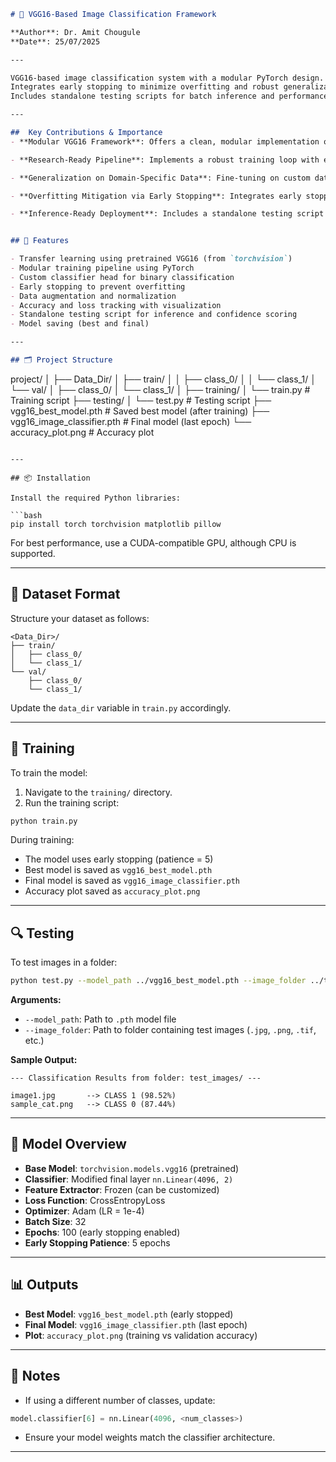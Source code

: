 ```markdown
# 🧠 VGG16-Based Image Classification Framework

**Author**: Dr. Amit Chougule  
**Date**: 25/07/2025

---

VGG16-based image classification system with a modular PyTorch design.  
Integrates early stopping to minimize overfitting and robust generalization on domain-specific datasets.  
Includes standalone testing scripts for batch inference and performance evaluation.

---

##  Key Contributions & Importance
- **Modular VGG16 Framework**: Offers a clean, modular implementation of VGG16 for image classification using PyTorch, easily extensible to different domains and tasks.

- **Research-Ready Pipeline**: Implements a robust training loop with early stopping, validation tracking, and model checkpointing — aligning with best practices in deep learning research.

- **Generalization on Domain-Specific Data**: Fine-tuning on custom datasets allows the pretrained VGG16 backbone to adapt effectively while preserving transferable features, ensuring strong performance with limited data.

- **Overfitting Mitigation via Early Stopping**: Integrates early stopping based on validation performance, making the pipeline robust against overfitting and noisy datasets.

- **Inference-Ready Deployment**: Includes a standalone testing script with confidence scoring, supporting practical batch inference across varied image formats.


## 🔧 Features

- Transfer learning using pretrained VGG16 (from `torchvision`)
- Modular training pipeline using PyTorch
- Custom classifier head for binary classification
- Early stopping to prevent overfitting
- Data augmentation and normalization
- Accuracy and loss tracking with visualization
- Standalone testing script for inference and confidence scoring
- Model saving (best and final)

---

## 🗂️ Project Structure

```

project/
│
├── Data_Dir/
│ ├── train/
│ │ ├── class_0/
│ │ └── class_1/
│ └── val/
│ ├── class_0/
│ └── class_1/
│
├── training/
│ └── train.py # Training script
├── testing/
│ └── test.py # Testing script
├── vgg16_best_model.pth # Saved best model (after training)
├── vgg16_image_classifier.pth # Final model (last epoch)
└── accuracy_plot.png # Accuracy plot

```

---

## 📦 Installation

Install the required Python libraries:

```bash
pip install torch torchvision matplotlib pillow
````

For best performance, use a CUDA-compatible GPU, although CPU is supported.

---

## 📁 Dataset Format

Structure your dataset as follows:

```
<Data_Dir>/
├── train/
│   ├── class_0/
│   └── class_1/
└── val/
    ├── class_0/
    └── class_1/
```

Update the `data_dir` variable in `train.py` accordingly.

---

## 🚀 Training

To train the model:

1. Navigate to the `training/` directory.
2. Run the training script:

```bash
python train.py
```

During training:

* The model uses early stopping (patience = 5)
* Best model is saved as `vgg16_best_model.pth`
* Final model is saved as `vgg16_image_classifier.pth`
* Accuracy plot saved as `accuracy_plot.png`

---

## 🔍 Testing

To test images in a folder:

```bash
python test.py --model_path ../vgg16_best_model.pth --image_folder ../test_images/
```

**Arguments:**

* `--model_path`: Path to `.pth` model file
* `--image_folder`: Path to folder containing test images (`.jpg`, `.png`, `.tif`, etc.)

**Sample Output:**

```
--- Classification Results from folder: test_images/ ---

image1.jpg       --> CLASS 1 (98.52%)
sample_cat.png   --> CLASS 0 (87.44%)
```

---

## 🧠 Model Overview

* **Base Model**: `torchvision.models.vgg16` (pretrained)
* **Classifier**: Modified final layer `nn.Linear(4096, 2)`
* **Feature Extractor**: Frozen (can be customized)
* **Loss Function**: CrossEntropyLoss
* **Optimizer**: Adam (LR = 1e-4)
* **Batch Size**: 32
* **Epochs**: 100 (early stopping enabled)
* **Early Stopping Patience**: 5 epochs

---

## 📊 Outputs

* **Best Model**: `vgg16_best_model.pth` (early stopped)
* **Final Model**: `vgg16_image_classifier.pth` (last epoch)
* **Plot**: `accuracy_plot.png` (training vs validation accuracy)

---

## 📝 Notes

* If using a different number of classes, update:

```python
model.classifier[6] = nn.Linear(4096, <num_classes>)
```

* Ensure your model weights match the classifier architecture.

---


